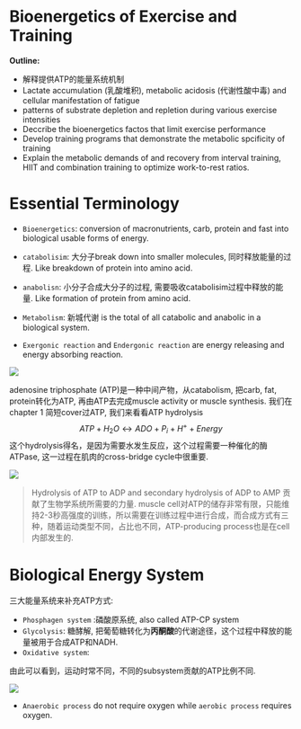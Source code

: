 # Bioenergetics of Exercise and Training

**Outline:**

- 解释提供ATP的能量系统机制
- Lactate accumulation (乳酸堆积), metabolic acidosis (代谢性酸中毒) and cellular manifestation of fatigue 
- patterns of substrate depletion and repletion during various exercise intensities
- Deccribe the bioenergetics factos that limit exercise performance
- Develop training programs that demonstrate the metabolic spcificity of training
- Explain the metabolic demands of and recovery from interval training, HIIT and combination training to optimize work-to-rest ratios. 



# Essential Terminology



- `Bioenergetics`: conversion of macronutrients, carb, protein and fast into biological usable forms of energy. 
- `catabolisim`: 大分子break down into smaller molecules, 同时释放能量的过程. Like breakdown of protein into amino acid.
- `anabolisn`: 小分子合成大分子的过程, 需要吸收catabolisim过程中释放的能量. Like formation of protein from amino acid.
- `Metabolism`: 新城代谢 is the total of all catabolic and anabolic in a biological system.

- `Exergonic reaction` and `Endergonic reaction` are energy releasing and energy absorbing reaction.



![](https://openoregon.pressbooks.pub/app/uploads/sites/220/2021/02/Biochemistry_Page_415_Image_0003.jpg)

adenosine triphosphate (ATP)是一种中间产物，从catabolism, 把carb, fat, protein转化为ATP, 再由ATP去完成muscle activity or muscle synthesis. 我们在chapter 1 简短cover过ATP, 我们来看看ATP hydrolysis
$$
ATP + H_2O \leftrightarrow ADO + P_i + H^{+} + Energy 
$$
这个hydrolysis得名，是因为需要水发生反应，这个过程需要一种催化的酶 ATPase, 这一过程在肌肉的cross-bridge cycle中很重要.



![](\figures\figure_3_1.png)



> Hydrolysis of ATP to ADP and secondary hydrolysis of ADP to AMP 贡献了生物学系统所需要的力量. muscle cell对ATP的储存非常有限，只能维持2-3秒高强度的训练，所以需要在训练过程中进行合成，而合成方式有三种，随着运动类型不同，占比也不同，ATP-producing process也是在cell内部发生的.



# Biological Energy System

三大能量系统来补充ATP方式:

- `Phosphagen system` :磷酸原系统, also called ATP-CP system 
- `Glycolysis`: 糖酵解, 把葡萄糖转化为**丙酮酸**的代谢途径，这个过程中释放的能量被用于合成ATP和NADH.
- `Oxidative system`: 



由此可以看到，运动时常不同，不同的subsystem贡献的ATP比例不同.

![](https://www.trainheroic.com/wp-content/uploads/2019/06/Screen20Shot202018-08-0220at209.17.4420AM.png)



- `Anaerobic process` do not require oxygen while `aerobic process` requires oxygen.
